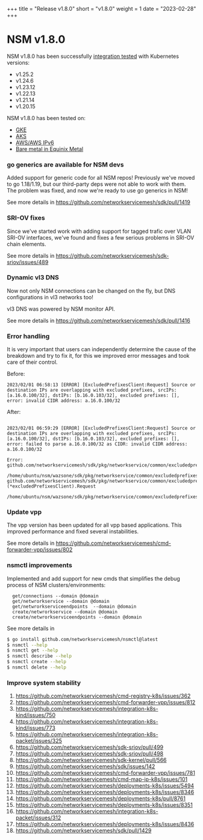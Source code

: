+++
title = "Release v1.8.0"
short = "v1.8.0"
weight = 1
date = "2023-02-28"
+++

# NSM v1.8.0

NSM v1.8.0 has been successfully [integration tested](https://github.com/networkservicemesh/integration-k8s-kind/actions/runs/4302542659) with Kubernetes versions:
- v1.25.2
- v1.24.6
- v1.23.12
- v1.22.13
- v1.21.14
- v1.20.15

NSM v1.8.0 has been tested on:
- [GKE](https://github.com/networkservicemesh/integration-k8s-gke/actions/runs/4302541922)
- [AKS](https://github.com/networkservicemesh/integration-k8s-aks/actions/runs/4302544514)
- [AWS/AWS IPv6](https://github.com/networkservicemesh/integration-k8s-aws/actions/runs/4302541896)
- [Bare metal in Equinix Metal](https://github.com/networkservicemesh/integration-k8s-packet/actions/runs/4302541951)


### go generics are available for NSM devs

Added support for generic code for all NSM repos! Previously we've moved to go 1.18/1.19, but our third-party deps were not able to work with them. The problem was fixed, and now we're ready to use go generics in NSM!

See more details in https://github.com/networkservicemesh/sdk/pull/1419

### SRI-OV fixes

Since we've started work with adding support for tagged trafic over VLAN SRI-OV interfaces, we've found and fixes a few serious problems in SRI-OV chain elements.

See more details in https://github.com/networkservicemesh/sdk-sriov/issues/489

### Dynamic vl3 DNS

Now not only NSM connections can be changed on the fly, but DNS configurations in vl3 networks too! 

vl3 DNS was powered by NSM monitor API.

See more details in https://github.com/networkservicemesh/sdk/pull/1416

### Error handling

It is very important that users can independently determine the cause of the breakdown and try to fix it, for this we improved error messages and took care of their control.



Before:
```
2023/02/01 06:58:13 [ERROR] [ExcludedPrefixesClient:Request] Source or destination IPs are overlapping with excluded prefixes, srcIPs: [a.16.0.100/32], dstIPs: [b.16.0.103/32], excluded prefixes: [], error: invalid CIDR address: a.16.0.100/32
```

After:
```

2023/02/01 06:59:29 [ERROR] [ExcludedPrefixesClient:Request] Source or destination IPs are overlapping with excluded prefixes, srcIPs: [a.16.0.100/32], dstIPs: [b.16.0.103/32], excluded prefixes: [], error: failed to parse a.16.0.100/32 as CIDR: invalid CIDR address: a.16.0.100/32

Error:
github.com/networkservicemesh/sdk/pkg/networkservice/common/excludedprefixes.validateIPs
    /home/ubuntu/nsm/wazsone/sdk/pkg/networkservice/common/excludedprefixes/client.go:230
github.com/networkservicemesh/sdk/pkg/networkservice/common/excludedprefixes.(*excludedPrefixesClient).Request
    /home/ubuntu/nsm/wazsone/sdk/pkg/networkservice/common/excludedprefixes/client.go:123

```

### Update vpp


The vpp version has been updated for all vpp based applications. This improved performance and fixed several instabilities.

See more details in https://github.com/networkservicemesh/cmd-forwarder-vpp/issues/802


### nsmctl improvements

Implemented and add support for new cmds that simplifies the debug process of NSM clusters/environments:

```
  get/connections --domain @domain
  get/netwrorkservice --domain @domain
  get/netwrorkserviceendpoints  --domain @domain
  create/netwrorkservice --domain @domain
  create/netwrorkserviceendpoints --domain @domain
```

See more details in 

```bash
$ go install github.com/networkservicemesh/nsmctl@latest
$ nsmctl --help
$ nsmctl get --help
$ nsmctl describe --help
$ nsmctl create --help
$ nsmctl delete --help
```

### Improve system stability

1. https://github.com/networkservicemesh/cmd-registry-k8s/issues/362
2. https://github.com/networkservicemesh/cmd-forwarder-vpp/issues/812
3. https://github.com/networkservicemesh/integration-k8s-kind/issues/750
4. https://github.com/networkservicemesh/integration-k8s-kind/issues/773
5. https://github.com/networkservicemesh/integration-k8s-packet/issues/325
6. https://github.com/networkservicemesh/sdk-sriov/pull/499
7. https://github.com/networkservicemesh/sdk-sriov/pull/498
8. https://github.com/networkservicemesh/sdk-kernel/pull/566
9. https://github.com/networkservicemesh/sdk/issues/142
10. https://github.com/networkservicemesh/cmd-forwarder-vpp/issues/781
11. https://github.com/networkservicemesh/cmd-map-ip-k8s/issues/101
12. https://github.com/networkservicemesh/deployments-k8s/issues/5494
13. https://github.com/networkservicemesh/deployments-k8s/issues/8346
14. https://github.com/networkservicemesh/deployments-k8s/pull/8761
15. https://github.com/networkservicemesh/deployments-k8s/issues/8351
16. https://github.com/networkservicemesh/integration-k8s-packet/issues/312
17. https://github.com/networkservicemesh/deployments-k8s/issues/8436
18. https://github.com/networkservicemesh/sdk/pull/1429 